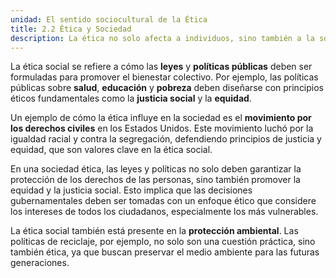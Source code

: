 ```yaml
---
unidad: El sentido sociocultural de la Ética
title: 2.2 Ética y Sociedad
description: La ética no solo afecta a individuos, sino también a la sociedad en su conjunto. En una sociedad ética, las leyes y políticas públicas deben ser diseñadas para promover el bienestar común y asegurar que todos los individuos tengan acceso a los derechos y oportunidades fundamentales.
---
```


La ética social se refiere a cómo las **leyes** y **políticas públicas** deben ser formuladas para promover el bienestar colectivo. Por ejemplo, las políticas públicas sobre **salud**, **educación** y **pobreza** deben diseñarse con principios éticos fundamentales como la **justicia social** y la **equidad**. 

Un ejemplo de cómo la ética influye en la sociedad es el **movimiento por los derechos civiles** en los Estados Unidos. Este movimiento luchó por la igualdad racial y contra la segregación, defendiendo principios de justicia y equidad, que son valores clave en la ética social.

En una sociedad ética, las leyes y políticas no solo deben garantizar la protección de los derechos de las personas, sino también promover la equidad y la justicia social. Esto implica que las decisiones gubernamentales deben ser tomadas con un enfoque ético que considere los intereses de todos los ciudadanos, especialmente los más vulnerables.

La ética social también está presente en la **protección ambiental**. Las políticas de reciclaje, por ejemplo, no solo son una cuestión práctica, sino también ética, ya que buscan preservar el medio ambiente para las futuras generaciones.
